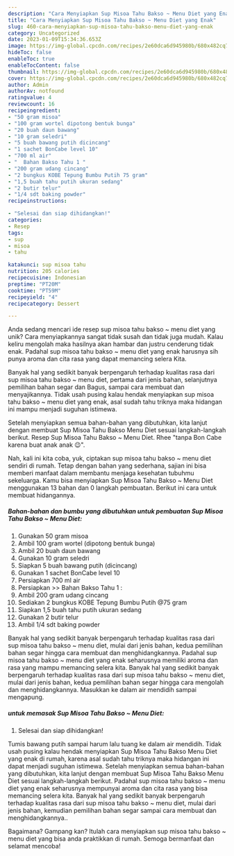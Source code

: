 ```yaml
---
description: "Cara Menyiapkan Sup Misoa Tahu Bakso ~ Menu Diet yang Enak"
title: "Cara Menyiapkan Sup Misoa Tahu Bakso ~ Menu Diet yang Enak"
slug: 460-cara-menyiapkan-sup-misoa-tahu-bakso-menu-diet-yang-enak
category: Uncategorized
date: 2023-01-09T15:34:36.653Z
image: https://img-global.cpcdn.com/recipes/2e60dca6d945980b/680x482cq70/sup-misoa-tahu-bakso-menu-diet-foto-resep-utama.jpg
hideToc: false
enableToc: true
enableTocContent: false
thumbnail: https://img-global.cpcdn.com/recipes/2e60dca6d945980b/680x482cq70/sup-misoa-tahu-bakso-menu-diet-foto-resep-utama.jpg
cover: https://img-global.cpcdn.com/recipes/2e60dca6d945980b/680x482cq70/sup-misoa-tahu-bakso-menu-diet-foto-resep-utama.jpg
author: Admin
authorAv: notfound
ratingvalue: 4
reviewcount: 16
recipeingredient:
- "50 gram misoa"
- "100 gram wortel dipotong bentuk bunga"
- "20 buah daun bawang"
- "10 gram seledri"
- "5 buah bawang putih dicincang"
- "1 sachet BonCabe level 10"
- "700 ml air"
- "  Bahan Bakso Tahu 1 "
- "200 gram udang cincang"
- "2 bungkus KOBE Tepung Bumbu Putih 75 gram"
- "1,5 buah tahu putih ukuran sedang"
- "2 butir telur"
- "1/4 sdt baking powder"
recipeinstructions:

- "Selesai dan siap dihidangkan!"
categories:
- Resep
tags:
- sup
- misoa
- tahu

katakunci: sup misoa tahu 
nutrition: 205 calories
recipecuisine: Indonesian
preptime: "PT20M"
cooktime: "PT59M"
recipeyield: "4"
recipecategory: Dessert

---
```





Anda sedang mencari ide resep sup misoa tahu bakso ~ menu diet yang unik? Cara menyiapkannya sangat tidak susah dan tidak juga mudah. Kalau keliru mengolah maka hasilnya akan hambar dan justru cenderung tidak enak. Padahal sup misoa tahu bakso ~ menu diet yang enak harusnya sih punya aroma dan cita rasa yang dapat memancing selera Kita.





Banyak hal yang sedikit banyak berpengaruh terhadap kualitas rasa dari sup misoa tahu bakso ~ menu diet, pertama dari jenis bahan, selanjutnya pemilihan bahan segar dan Bagus, sampai cara membuat dan menyajikannya. Tidak usah pusing kalau hendak menyiapkan sup misoa tahu bakso ~ menu diet yang enak,      asal sudah tahu triknya maka hidangan ini mampu menjadi suguhan istimewa.














Setelah menyiapkan semua bahan-bahan yang dibutuhkan, kita lanjut dengan membuat Sup Misoa Tahu Bakso Menu Diet sesuai langkah-langkah berikut. Resep Sup Misoa Tahu Bakso ~ Menu Diet. Rhee &#34;tanpa Bon Cabe karena buat anak anak 😉&#34;.






Nah, kali ini kita coba, yuk, ciptakan sup misoa tahu bakso ~ menu diet sendiri di rumah. Tetap dengan bahan yang sederhana, sajian ini bisa memberi manfaat dalam membantu menjaga kesehatan tubuhmu sekeluarga. Kamu bisa menyiapkan Sup Misoa Tahu Bakso ~ Menu Diet menggunakan 13 bahan dan 0 langkah pembuatan. Berikut ini cara untuk membuat hidangannya.

<!--inarticleads1-->

##### Bahan-bahan dan bumbu yang dibutuhkan untuk pembuatan Sup Misoa Tahu Bakso ~ Menu Diet:

1. Gunakan 50 gram misoa
1. Ambil 100 gram wortel (dipotong bentuk bunga)
1. Ambil 20 buah daun bawang
1. Gunakan 10 gram seledri
1. Siapkan 5 buah bawang putih (dicincang)
1. Gunakan 1 sachet BonCabe level 10
1. Persiapkan 700 ml air
1. Persiapkan  &gt;&gt; Bahan Bakso Tahu 1 :
1. Ambil 200 gram udang cincang
1. Sediakan 2 bungkus KOBE Tepung Bumbu Putih @75 gram
1. Siapkan 1,5 buah tahu putih ukuran sedang
1. Gunakan 2 butir telur
1. Ambil 1/4 sdt baking powder


Banyak hal yang sedikit banyak berpengaruh terhadap kualitas rasa dari sup misoa tahu bakso ~ menu diet, mulai dari jenis bahan, kedua pemilihan bahan segar hingga cara membuat dan menghidangkannya. Padahal sup misoa tahu bakso ~ menu diet yang enak seharusnya memiliki aroma dan rasa yang mampu memancing selera kita. Banyak hal yang sedikit banyak berpengaruh terhadap kualitas rasa dari sup misoa tahu bakso ~ menu diet, mulai dari jenis bahan, kedua pemilihan bahan segar hingga cara mengolah dan menghidangkannya. Masukkan ke dalam air mendidih sampai mengapung. 

<!--inarticleads2-->

#####  untuk memasak Sup Misoa Tahu Bakso ~ Menu Diet:


1. Selesai dan siap dihidangkan!

Tumis bawang putih sampai harum lalu tuang ke dalam air mendidih. Tidak usah pusing kalau hendak menyiapkan Sup Misoa Tahu Bakso Menu Diet yang enak di rumah, karena asal sudah tahu triknya maka hidangan ini dapat menjadi suguhan istimewa. Setelah menyiapkan semua bahan-bahan yang dibutuhkan, kita lanjut dengan membuat Sup Misoa Tahu Bakso Menu Diet sesuai langkah-langkah berikut. Padahal sup misoa tahu bakso ~ menu diet yang enak seharusnya mempunyai aroma dan cita rasa yang bisa memancing selera kita. Banyak hal yang sedikit banyak berpengaruh terhadap kualitas rasa dari sup misoa tahu bakso ~ menu diet, mulai dari jenis bahan, kemudian pemilihan bahan segar sampai cara membuat dan menghidangkannya.. 

Bagaimana? Gampang kan? Itulah cara menyiapkan sup misoa tahu bakso ~ menu diet yang bisa anda praktikkan di rumah. Semoga bermanfaat dan selamat mencoba!

